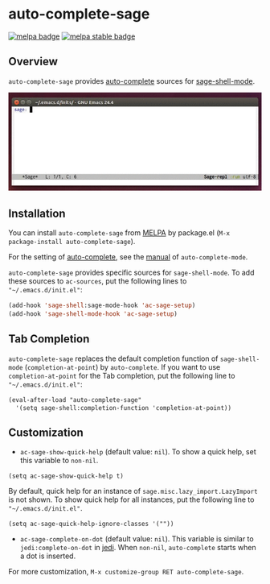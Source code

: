 # auto-complete-sage

[![melpa badge][melpa-badge]][melpa-link] [![melpa stable badge][melpa-stable-badge]][melpa-stable-link]

## Overview

`auto-complete-sage` provides [auto-complete](https://github.com/auto-complete/auto-complete)
 sources for [sage-shell-mode](https://github.com/stakemori/sage-shell-mode).

![ac-sage](images/ac-sage.gif)

## Installation
You can install `auto-complete-sage` from
[MELPA](https://github.com/milkypostman/melpa.git) by package.el
(`M-x package-install auto-complete-sage`).

For the setting of [auto-complete](https://github.com/auto-complete/auto-complete),
see the [manual](http://cx4a.org/software/auto-complete/manual.html)
of `auto-complete-mode`.

`auto-complete-sage` provides specific sources for `sage-shell-mode`.
To add these sources to `ac-sources`, put the following lines to `"~/.emacs.d/init.el"`:
```lisp
(add-hook 'sage-shell:sage-mode-hook 'ac-sage-setup)
(add-hook 'sage-shell-mode-hook 'ac-sage-setup)
```

## Tab Completion
`auto-complete-sage` replaces the default completion function of
`sage-shell-mode` (`completion-at-point`) by `auto-complete`.
If you want to use `completion-at-point` for the Tab completion,
put the following line to `"~/.emacs.d/init.el"`:

```
(eval-after-load "auto-complete-sage"
  '(setq sage-shell:completion-function 'completion-at-point))
```


## Customization

* `ac-sage-show-quick-help` (default value: `nil`).
To show a quick help, set this variable to `non-nil`.
```
(setq ac-sage-show-quick-help t)
```
By default, quick help for an instance of
`sage.misc.lazy_import.LazyImport` is not shown.
To show quick help for all instances, put the following line to
`"~/.emacs.d/init.el"`.
```
(setq ac-sage-quick-help-ignore-classes '(""))
```

* `ac-sage-complete-on-dot` (default value: `nil`).
This variable is similar to `jedi:complete-on-dot` in
[jedi](https://github.com/tkf/emacs-jedi).
When `non-nil`, `auto-complete` starts when a dot is inserted.

For more customization, `M-x customize-group RET auto-complete-sage`.

[melpa-link]: http://melpa.org/#/auto-complete-sage
[melpa-stable-link]: http://stable.melpa.org/#/auto-complete-sage
[melpa-badge]: http://melpa.org/packages/auto-complete-sage-badge.svg
[melpa-stable-badge]: http://stable.melpa.org/packages/auto-complete-sage-badge.svg
